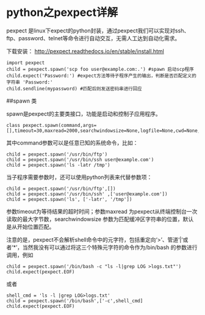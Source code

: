 # python之pexpect详解

pexpect 是linux下expect的python封装，通过pexpect我们可以实现对ssh、ftp、password、telnet等命令进行自动交互，无需人工达到自动化需求。

下载安装：
http://pexpect.readthedocs.io/en/stable/install.html

```
import pexpect
child = pexpect.spawn('scp foo user@example.com:.') #spawn 启动scp程序
child.expect('Password:') #expect方法等待子程序产生的输出，判断是否匹配定义的字符串 'Password:'
child.sendline(mypassword) #匹配后则发送密码串进行回应

```

##spawn 类

spawn是pexpect的主要类接口，功能是启动和控制子应用程序。

```
class pexpect.spawn(command,args=[],timeout=30,maxread=2000,searchwindowsize=None,logfile=None,cwd=None,env=None,ignore_sighup=True)

```
其中command参数可以是任意已知的系统命令，比如：

```
child = pexpect.spawn('/usr/bin/ftp') 
child = pexpect.spawn('/usr/bin/ssh user@example.com')
child = pexpect.spawn('ls -latr /tmp') 
```
当子程序需要参数时，还可以使用python列表来代替参数项：

```
child = pexpect.spawn('/usr/bin/ftp',[]) 
child = pexpect.spawn('/usr/bin/ssh' ,['user@example.com'])
child = pexpect.spawn('ls', ['-latr', '/tmp']) 
```
参数timeout为等待结果的超时时间；参数maxread 为pexpect从终端控制台一次读取的最大字节数，searchwindowsize 参数为匹配缓冲区字符串的位置，默认是从开始位置匹配。

注意的是，pexpect不会解析shell命令中的元字符，包括重定向‘>’、管道‘|’或者‘*’，当然我没有可以通过将这三个特殊元字符的命令作为/bin/bash 的参数进行调用，例如

```
child = pexpect.spawn('/bin/bash -c "ls -l|grep LOG >logs.txt"')
child.expect(pexpect.EOF)

```
或者

```
shell_cmd = 'ls -l |grep LOG>logs.txt'
child = pexpect.spawn('/bin/bash',['-c',shell_cmd]
child.expect(pexpect.EOF)
```

